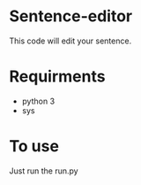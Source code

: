 # Sentence-editor
This code will edit your sentence.

# Requirments
* python 3
* sys

# To use
Just run the run.py
